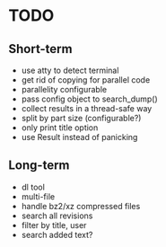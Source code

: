 # TODO

## Short-term
- use atty to detect terminal
- get rid of copying for parallel code
- parallelity configurable
- pass config object to search_dump()
- collect results in a thread-safe way
- split by part size (configurable?)
- only print title option
- use Result instead of panicking

## Long-term
- dl tool
- multi-file
- handle bz2/xz compressed files
- search all revisions
- filter by title, user
- search added text?